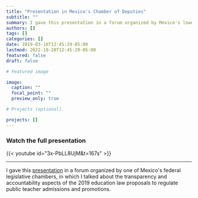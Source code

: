 ```yaml
---
title: "Presentation in Mexico's Chamber of Deputies"
subtitle: ""
summary: I gave this presentation in a forum organized by Mexico's lower legislative chamber, in which I talked about the 2019 education law proposals that regulate public teacher admissions and promotions.
authors: []
tags: []
categories: []
date: 2019-03-18T12:45:29-05:00
lastmod: 2022-10-20T12:45:29-05:00
featured: false
draft: false

# Featured image

image:
  caption: ""
  focal_point: ""
  preview_only: true

# Projects (optional).

projects: []
---
```

### Watch the full presentation

{{< youtube id="3x-PbLL8UjM&t=167s" >}}

---
  
I gave this [presentation](https://www.youtube.com/watch?v=3x-PbLL8UjM&t=167s) in a forum organized by one of Mexico's federal legislative chambers, in which I talked about the transparency and accountability aspects of the 2019 education law proposals to regulate public teacher admissions and promotions.
